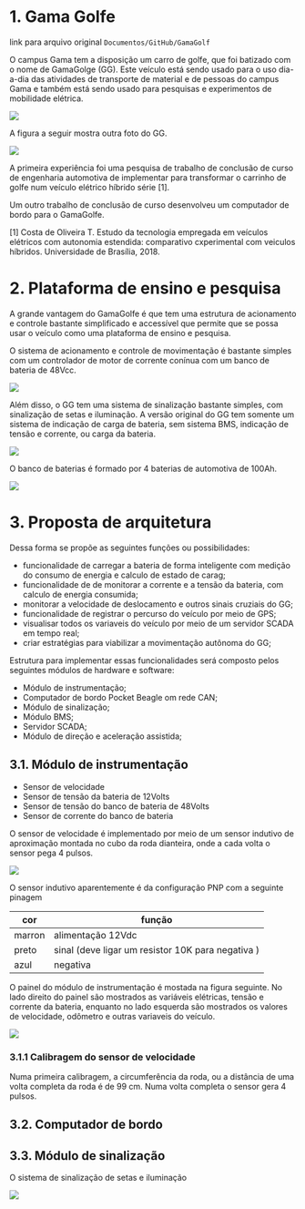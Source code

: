 # 1. Gama Golfe

link para arquivo original `Documentos/GitHub/GamaGolf`

O campus Gama tem a disposição um carro de golfe, que foi batizado com o nome de GamaGolge (GG). 
Este veículo está sendo usado para o uso dia-a-dia das atividades de transporte de material e de pessoas do campus Gama e também está sendo usado para pesquisas e experimentos de mobilidade elétrica.

![](fotos/IMG_3771.jpeg)

A figura a seguir mostra outra foto do GG.


![](fotos/IMG_3787.jpeg)

A primeira experiência foi uma pesquisa de trabalho de conclusão de curso de engenharia automotiva de implementar para transformar o carrinho de golfe num veículo elétrico híbrido série [1].

Um outro trabalho de conclusão de curso desenvolveu um computador de bordo para o GamaGolfe.


[1] Costa de Oliveira T. Estudo da tecnologia empregada em veículos elétricos com autonomia estendida: comparativo cxperimental com veiculos híbridos. Universidade de Brasília, 2018.


# 2. Plataforma de ensino e pesquisa

A grande vantagem do GamaGolfe é que tem uma estrutura de acionamento e controle bastante simplificado e accessível que permite que se possa usar o veículo como uma plataforma de ensino e pesquisa. 

O sistema de acionamento e controle de movimentação é bastante simples com um controlador de motor de corrente conínua com um banco de bateria de 48Vcc. 


![](fotos/IMG_3783.jpeg)

Além disso, o GG tem uma sistema de sinalização bastante simples, com sinalização de setas e iluminação.
A versão original do GG tem somente um sistema de indicação de carga de bateria, sem sistema BMS, indicação de tensão e corrente, ou carga da bateria.

![](fotos/IMG_3775.jpeg)



O banco de baterias é formado por 4 baterias de automotiva  de 100Ah.

![](fotos/IMG_3770.jpeg)


# 3. Proposta de arquitetura

Dessa forma se propõe as seguintes funções ou possibilidades:

* funcionalidade de carregar a bateria de forma inteligente com medição do consumo de energia e calculo de estado de carag;
* funcionalidade de de monitorar a corrente e a tensão da bateria, com calculo de energia consumida;
* monitorar a velocidade de deslocamento e outros sinais cruziais do GG;
* funcionalidade de registrar o percurso do veículo por meio de GPS;
* visualisar todos os variaveis do veículo por meio de um servidor SCADA em tempo real;
* criar estratégias para viabilizar a movimentação autônoma do GG;


Estrutura para implementar essas funcionalidades será composto pelos seguintes módulos de hardware e software: 

* Módulo de instrumentação; 
* Computador de bordo Pocket Beagle om rede CAN;
* Módulo de sinalização;
* Módulo BMS;
* Servidor SCADA;
* Módulo de direção e aceleração assistida;


## 3.1. Módulo de instrumentação 

* Sensor de velocidade
* Sensor de tensão da bateria de 12Volts
* Sensor de tensão do banco de bateria de 48Volts
* Sensor de corrente do banco de bateria

 
O sensor de velocidade é implementado por meio de um sensor indutivo de aproximação montada no cubo da roda dianteira, onde a cada volta o sensor pega 4 pulsos.

![](fotos/sensor_velocidade.jpg)

O sensor indutivo aparentemente é da configuração PNP com a seguinte pinagem

| cor | função |
|-----|--------|
| marron | alimentação 12Vdc |
| preto  | sinal (deve ligar um resistor 10K para negativa ) |
| azul   | negativa |

O painel do módulo de instrumentação é mostada na figura seguinte. No lado direito do painel são mostrados as variáveis elétricas, tensão e corrente da bateria, enquanto no lado esquerda são mostrados os valores de velocidade, odômetro e outras variaveis do veículo.


![](fotos/Foto_painel_mod_instrum_GamaGolfe.jpg)


### 3.1.1 Calibragem do sensor de velocidade

Numa primeira calibragem, a circumferência da roda, ou a distância de uma volta completa da roda é de 99 cm. Numa volta completa o sensor gera 4 pulsos.



## 3.2. Computador de bordo




## 3.3. Módulo de sinalização

O sistema de sinalização de setas e iluminação

![](fotos/IMG_3780.jpeg)


